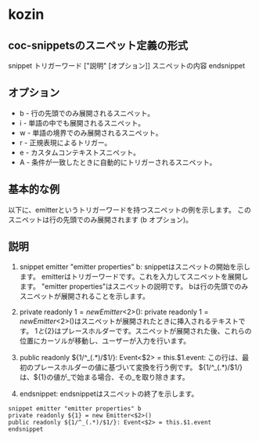 # kozin

## coc-snippetsのスニペット定義の形式

snippet トリガーワード ["説明" [オプション]]
スニペットの内容
endsnippet

## オプション
- b - 行の先頭でのみ展開されるスニペット。
- i - 単語の中でも展開されるスニペット。
- w - 単語の境界でのみ展開されるスニペット。
- r - 正規表現によるトリガー。
- e - カスタムコンテキストスニペット。
- A - 条件が一致したときに自動的にトリガーされるスニペット。

## 基本的な例
以下に、emitterというトリガーワードを持つスニペットの例を示します。
このスニペットは行の先頭でのみ展開されます (b オプション)。

## 説明
1. snippet emitter "emitter properties" b:
snippetはスニペットの開始を示します。
emitterはトリガーワードです。これを入力してスニペットを展開します。
"emitter properties"はスニペットの説明です。
bは行の先頭でのみスニペットが展開されることを示します。

2. private readonly ${1} = new Emitter<$2>():
private readonly ${1} = new Emitter<$2>()はスニペットが展開されたときに挿入されるテキストです。
${1}と${2}はプレースホルダーです。スニペットが展開された後、これらの位置にカーソルが移動し、ユーザーが入力を行います。

3. public readonly ${1/^_(.*)/$1/}: Event<$2> = this.$1.event:
この行は、最初のプレースホルダーの値に基づいて変換を行う例です。
${1/^_(.*)/$1/}は、${1}の値が_で始まる場合、その_を取り除きます。

4. endsnippet:
endsnippetはスニペットの終了を示します。

```vim
snippet emitter "emitter properties" b
private readonly ${1} = new Emitter<$2>()
public readonly ${1/^_(.*)/$1/}: Event<$2> = this.$1.event
endsnippet
